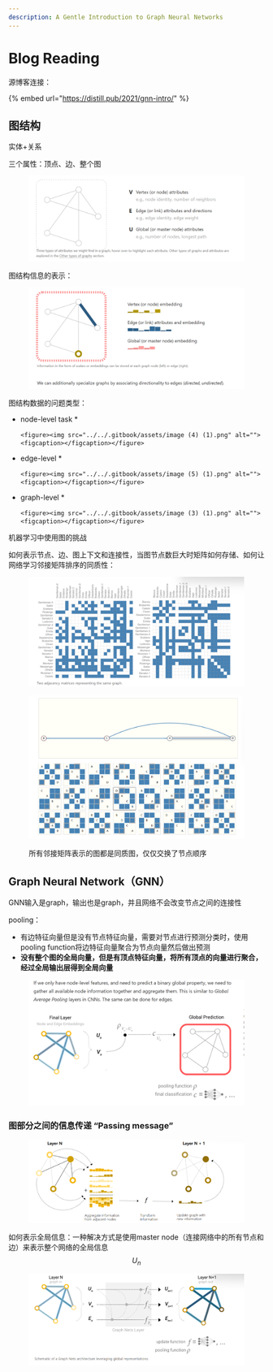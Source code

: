```yaml
---
description: A Gentle Introduction to Graph Neural Networks
---
```


# Blog Reading

源博客连接：

{% embed url="https://distill.pub/2021/gnn-intro/" %}



## 图结构

实体+关系

三个属性：顶点、边、整个图

<figure><img src="../../.gitbook/assets/image (5).png" alt=""><figcaption></figcaption></figure>

图结构信息的表示：

<figure><img src="../../.gitbook/assets/image (1) (1).png" alt=""><figcaption></figcaption></figure>

图结构数据的问题类型：

* node-level task
  *

      <figure><img src="../../.gitbook/assets/image (4) (1).png" alt=""><figcaption></figcaption></figure>
* edge-level
  *

      <figure><img src="../../.gitbook/assets/image (5) (1).png" alt=""><figcaption></figcaption></figure>
* graph-level
  *

      <figure><img src="../../.gitbook/assets/image (3) (1).png" alt=""><figcaption></figcaption></figure>



机器学习中使用图的挑战

如何表示节点、边、图上下文和连接性，当图节点数巨大时矩阵如何存储、如何让网络学习邻接矩阵排序的同质性：

<figure><img src="../../.gitbook/assets/image (6).png" alt=""><figcaption></figcaption></figure>

<figure><img src="../../.gitbook/assets/image (1).png" alt=""><figcaption><p>所有邻接矩阵表示的图都是同质图，仅仅交换了节点顺序</p></figcaption></figure>

## Graph Neural Network（GNN）

GNN输入是graph，输出也是graph，并且网络不会改变节点之间的连接性

pooling：

* 有边特征向量但是没有节点特征向量，需要对节点进行预测分类时，使用pooling function将边特征向量聚合为节点向量然后做出预测
* **没有整个图的全局向量，但是有顶点特征向量，将所有顶点的向量进行聚合，经过全局输出层得到全局向量**

<figure><img src="../../.gitbook/assets/image (2).png" alt=""><figcaption></figcaption></figure>

### 图部分之间的信息传递 “Passing message”



<figure><img src="../../.gitbook/assets/image (3).png" alt=""><figcaption></figcaption></figure>

如何表示全局信息：一种解决方式是使用master node（连接网络中的所有节点和边）来表示整个网络的全局信息 $$U_n$$

<figure><img src="../../.gitbook/assets/image (4).png" alt=""><figcaption></figcaption></figure>





